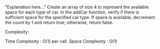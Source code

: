 "Explanation here..." 
Create an array of size 4 to represent the available space for each type of car. In the addCar function, verify if there is sufficient space for the specified car type. If space is available, decrement the count by 1 and return true; otherwise, return false.

Complexity:

Time Complexity : O(1) per call.
Space Complexity : O(1)